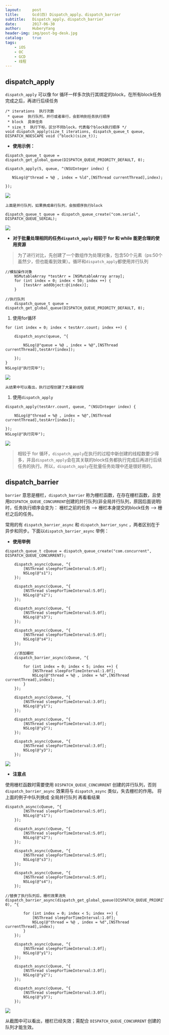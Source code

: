```yaml
--- 
layout:     post                      
title:      Gcd(四) Dispatch_apply、dispatch_barrier
subtitle:   Dispatch_apply、dispatch_barrier
date:       2017-06-30                 
author:     HuberyYang                
header-img: img/post-bg-desk.jpg  
catalog:    true                     
tags:                             
    - iOS
    - OC
    - GCD
    - 线程
---
```



## dispatch_apply

`dispatch_apply` 可以像 for 循环一样多次执行其绑定的block，在所有block任务完成之后，再进行后续任务

```
/* iterations  执行次数
 * queue  执行队列，并行或者串行，会影响到任务执行顺序
 * block  具体任务
 * size_t  执行下标，区分不同block，代表每个block执行顺序 */
void dispatch_apply(size_t iterations, dispatch_queue_t queue, DISPATCH_NOESCAPE void (^block)(size_t));
```

*   **使用示例：**

```
dispatch_queue_t queue = dispatch_get_global_queue(DISPATCH_QUEUE_PRIORITY_DEFAULT, 0);

dispatch_apply(5, queue, ^(NSUInteger index) {

   NSLog(@"thread = %@ , index = %ld",[NSThread currentThread],index);

});
```

![](http://upload-images.jianshu.io/upload_images/2475558-40f37b251ba49e03?imageMogr2/auto-orient/strip%7CimageView2/2/w/1240)

    上面是并行队列，如果换成串行队列，会按顺序执行block

```
dispatch_queue_t queue = dispatch_queue_create("com.serial", DISPATCH_QUEUE_SERIAL);
```

![](http://upload-images.jianshu.io/upload_images/2475558-f4361745e2d88372?imageMogr2/auto-orient/strip%7CimageView2/2/w/1240)

*   **对于批量处理相同的任务`dispatch_apply` 相较于 for 和 while 能更合理的使用资源**

> 为了进行对比，先创建了一个数组作为处理对象，包含50个元素（ps:50个虽然少，但也能看到效果）。循环和`dispatch_apply`都使用并行队列

```
//模拟操作对象
    NSMutableArray *testArr = [NSMutableArray array];
    for (int index = 0; index < 50; index ++) {
        [testArr addObject:@(index)];
    }

//执行队列
    dispatch_queue_t queue = dispatch_get_global_queue(DISPATCH_QUEUE_PRIORITY_DEFAULT, 0);
```

1.  使用for循环

```
for (int index = 0; index < testArr.count; index ++) {

    dispatch_async(queue, ^{

        NSLog(@"queue = %@ , index = %@",[NSThread currentThread],testArr[index]);

    });
}
NSLog(@"执行完毕");
```

![](http://upload-images.jianshu.io/upload_images/2475558-591bf1d205611708?imageMogr2/auto-orient/strip%7CimageView2/2/w/1240)

    从结果中可以看出，执行过程创建了大量新线程

1.  使用`dispatch_apply`

```
dispatch_apply(testArr.count, queue, ^(NSUInteger index) {

    NSLog(@"thread = %@ , index = %@",[NSThread currentThread],testArr[index]);

});
NSLog(@"执行完毕");
```
![](http://upload-images.jianshu.io/upload_images/2475558-5bd4623e713c06c0?imageMogr2/auto-orient/strip%7CimageView2/2/w/1240)

> 相较于 for 循环，`dispatch_apply`在执行的过程中新创建的线程数要少得多，并且`dispatch_apply`会在其关联的block任务都执行完成后再进行后续任务的执行。所以，`dispatch_apply`在批量任务处理中还是很好用的。

## **dispatch_barrier**

`barrier` 意思是栅栏，`dispatch_barrier` 称为栅栏函数，在存在栅栏函数，且使用`DISPATCH_QUEUE_CONCURRENT`创建的并行队列(非全局并行队列，原因后面说明)时，任务执行顺序会变为： 栅栏之前的任务 —-> 栅栏本身提交的block任务 —-> 栅栏之后的任务。

常用的有 `dispatch_barrier_async` 和 `dispatch_barrier_sync` ，两者区别在于异步和同步。下面以`dispatch_barrier_async` 举例：

*   **使用举例**

```
dispatch_queue_t cQueue = dispatch_queue_create("com.concurrent", DISPATCH_QUEUE_CONCURRENT);

    dispatch_async(cQueue, ^{
        [NSThread sleepForTimeInterval:5.0f];
        NSLog(@"s1");
    });

    dispatch_async(cQueue, ^{
        [NSThread sleepForTimeInterval:5.0f];
        NSLog(@"s2");
    });

    dispatch_async(cQueue, ^{
        [NSThread sleepForTimeInterval:5.0f];
        NSLog(@"s3");
    });

    dispatch_async(cQueue, ^{
        [NSThread sleepForTimeInterval:5.0f];
        NSLog(@"s4");
    });

    //添加栅栏
    dispatch_barrier_async(cQueue, ^{

        for (int index = 0; index < 5; index ++) {
            [NSThread sleepForTimeInterval:1.0f];
            NSLog(@"thread = %@ , index = %d",[NSThread currentThread],index);
        }
    });

    dispatch_async(cQueue, ^{
        [NSThread sleepForTimeInterval:3.0f];
        NSLog(@"y1");
    });

    dispatch_async(cQueue, ^{
        [NSThread sleepForTimeInterval:3.0f];
        NSLog(@"y2");
    });

    dispatch_async(cQueue, ^{
        [NSThread sleepForTimeInterval:3.0f];
        NSLog(@"y3");
    });
```

![](http://upload-images.jianshu.io/upload_images/2475558-a76ba886ed930aed?imageMogr2/auto-orient/strip%7CimageView2/2/w/1240)

*   **注意点**

使用栅栏函数时需要使用 `DISPATCH_QUEUE_CONCURRENT` 创建的并行队列，否则 `dispatch_barrier_async` 效果将与 `dispatch_async` 类似，失去栅栏的作用。
将上面的例子中队列换成 全局并行队列 再看看结果

```
dispatch_async(cQueue, ^{
        [NSThread sleepForTimeInterval:5.0f];
        NSLog(@"s1");
    });

    dispatch_async(cQueue, ^{
        [NSThread sleepForTimeInterval:5.0f];
        NSLog(@"s2");
    });

    dispatch_async(cQueue, ^{
        [NSThread sleepForTimeInterval:5.0f];
        NSLog(@"s3");
    });

    dispatch_async(cQueue, ^{
        [NSThread sleepForTimeInterval:5.0f];
        NSLog(@"s4");
    });

//替换了执行队列后，栅栏效果消失    
dispatch_barrier_async(dispatch_get_global_queue(DISPATCH_QUEUE_PRIORITY_DEFAULT, 0), ^{

        for (int index = 0; index < 5; index ++) {
            [NSThread sleepForTimeInterval:1.0f];
            NSLog(@"thread = %@ , index = %d",[NSThread currentThread],index);
        }
    });

    dispatch_async(cQueue, ^{
        [NSThread sleepForTimeInterval:3.0f];
        NSLog(@"y1");
    });

    dispatch_async(cQueue, ^{
        [NSThread sleepForTimeInterval:3.0f];
        NSLog(@"y2");
    });

    dispatch_async(cQueue, ^{
        [NSThread sleepForTimeInterval:3.0f];
        NSLog(@"y3");
    });
```

![](http://upload-images.jianshu.io/upload_images/2475558-5922ecf91e31ba00?imageMogr2/auto-orient/strip%7CimageView2/2/w/1240)

从截图中可以看出，栅栏已经失效；需配合 `DISPATCH_QUEUE_CONCURRENT` 创建的队列才能生效。
